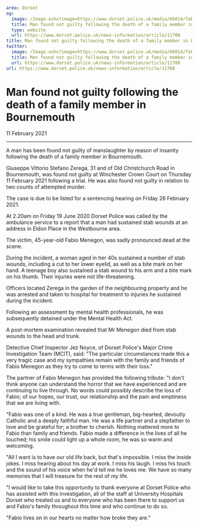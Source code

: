```yaml
area: Dorset
og:
  image: /Image.ashx?image=https://www.dorset.police.uk/media/66014/fabio-menegon-9-february-2021.jpg&amp;amp;width=150
  title: Man found not guilty following the death of a family member in Bournemouth
  type: website
  url: https://www.dorset.police.uk/news-information/article/11708
title: Man found not guilty following the death of a family member in Bournemouth |
twitter:
  image: /Image.ashx?image=https://www.dorset.police.uk/media/66014/fabio-menegon-9-february-2021.jpg&amp;amp;width=150
  title: Man found not guilty following the death of a family member in Bournemouth
  url: https://www.dorset.police.uk/news-information/article/11708
url: https://www.dorset.police.uk/news-information/article/11708
```

# Man found not guilty following the death of a family member in Bournemouth

11 February 2021

* * *

A man has been found not guilty of manslaughter by reason of insanity following the death of a family member in Bournemouth.

Giuseppe Vittorio Stefano Zerega, 31 and of Old Christchurch Road in Bournemouth, was found not guilty at Winchester Crown Court on Thursday 11 February 2021 following a trial. He was also found not guilty in relation to two counts of attempted murder.

The case is due to be listed for a sentencing hearing on Friday 26 February 2021.

At 2.20am on Friday 19 June 2020 Dorset Police was called by the ambulance service to a report that a man had sustained stab wounds at an address in Eldon Place in the Westbourne area.

The victim, 45-year-old Fabio Menegon, was sadly pronounced dead at the scene.

During the incident, a woman aged in her 40s sustained a number of stab wounds, including a cut to her lower eyelid, as well as a bite mark on her hand. A teenage boy also sustained a stab wound to his arm and a bite mark on his thumb. Their injuries were not life-threatening.

Officers located Zerega in the garden of the neighbouring property and he was arrested and taken to hospital for treatment to injuries he sustained during the incident.

Following an assessment by mental health professionals, he was subsequently detained under the Mental Health Act.

A post-mortem examination revealed that Mr Menegon died from stab wounds to the head and trunk.

Detective Chief Inspector Jez Noyce, of Dorset Police's Major Crime Investigation Team (MCIT), said: "The particular circumstances made this a very tragic case and my sympathies remain with the family and friends of Fabio Menegon as they try to come to terms with their loss."

The partner of Fabio Menegon has provided the following tribute: "I don't think anyone can understand the horror that we have experienced and are continuing to live through. No words could possibly describe the loss of Fabio; of our hopes, our trust, our relationship and the pain and emptiness that we are living with.

"Fabio was one of a kind. He was a true gentleman, big-hearted, devoutly Catholic and a deeply faithful man. He was a life partner and a stepfather to love and be grateful for; a brother to cherish. Nothing mattered more to Fabio than family and friends. Fabio made a difference in the lives of all he touched; his smile could light up a whole room, he was so warm and welcoming.

"All I want is to have our old life back, but that's impossible. I miss the inside jokes. I miss hearing about his day at work. I miss his laugh. I miss his touch and the sound of his voice when he'd tell me he loves me. We have so many memories that I will treasure for the rest of my life.

"I would like to take this opportunity to thank everyone at Dorset Police who has assisted with this investigation, all of the staff at University Hospitals Dorset who treated us and to everyone who has been there to support us and Fabio's family throughout this time and who continue to do so.

"Fabio lives on in our hearts no matter how broke they are."
